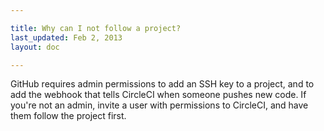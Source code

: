 ```yaml
---

title: Why can I not follow a project?
last_updated: Feb 2, 2013
layout: doc

---
```


GitHub requires admin permissions to add an SSH key to a
project, and to add the webhook that tells CircleCI when someone
pushes new code. If you're not an admin, invite a user with
permissions to CircleCI, and have them follow the project first.
